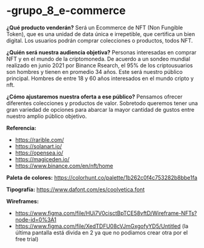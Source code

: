 # -grupo_8_e-commerce

**¿Qué producto venderán?** 
Será un Ecommerce de NFT (Non Fungible Token), que es una unidad de data única e irrepetible, que certifica un bien digital. Los usuarios podrán comprar colecciones o productos, todos NFT. 

**¿Quién será nuestra audiencia objetiva?** 
Personas interesadas en comprar NFT y en el mundo de la criptomoneda. De acuerdo a un sondeo mundial realizado en junio 2021 por Binance Rsearch, el 95% de los criptousuarios son hombres y tienen en promedio 34 años. 
Este será nuestro público principal. Hombres de entre 18 y 60 años interesados en el mundo cripto y nft. 


**¿Cómo ajustaremos nuestra oferta a ese público?** 
Pensamos ofrecer diferentes colecciones y productos de valor. Sobretodo queremos tener una gran variedad de opciones para abarcar la mayor cantidad de gustos entre nuestro amplio público objetivo. 



**Referencia:**
- https://rarible.com/
- https://solanart.io/
- https://opensea.io/
- https://magiceden.io/
- https://www.binance.com/en/nft/home

**Paleta de colores:** 
https://colorhunt.co/palette/1b262c0f4c753282b8bbe1fa

**Tipografía:** 
https://www.dafont.com/es/coolvetica.font

**Wireframes:** 
- https://www.figma.com/file/HUi7V0cisctBpTCE58vftD/Wireframe-NFTs?node-id=0%3A1
- https://www.figma.com/file/XedTDFU08cVJmGxgofyYD5/Untitled (la última pantalla está divida en 2 ya que no podiamos crear otra por el free trial)
